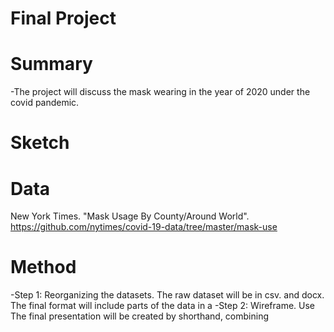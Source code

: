 # Final Project
# Summary
-The project will discuss the mask wearing in the year of 2020 under the covid pandemic. 


# Sketch

# Data
New York Times. "Mask Usage By County/Around World". https://github.com/nytimes/covid-19-data/tree/master/mask-use 




# Method
-Step 1: Reorganizing the datasets. The raw dataset will be in csv. and docx. The final format will include parts of the data in a 
-Step 2: Wireframe. Use 
    The final presentation will be created by shorthand, combining 
